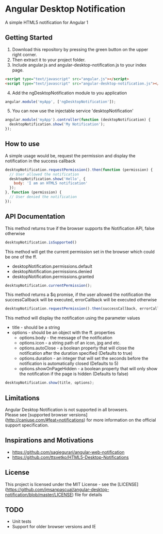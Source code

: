 # Angular Desktop Notification
A simple HTML5 notification for Angular 1

## Getting Started
1. Download this repository by pressing the green button on the upper right corner.
2. Then extract it to your project folder.
3. Include angular.js and angular-desktop-notification.js to your index page.

  ```html
  <script type="text/javascript" src="angular.js"></script>
  <script type="text/javascript" src="angular-desktop-notification.js"></script>
  ```
4. Add the ngDesktopNotification module to you application
  
  ```javascript
  angular.module('myApp', ['ngDesktopNotification']);
  ```
5. You can now use the injectable service 'desktopNotification'

  ```javascript
  angular.module('myApp').controller(function (desktopNotification) {
    desktopNotification.show('My Notification');
  });
  ```

## How to use
A simple usage would be, request the permission and display the notification in the success callback
```javascript
desktopNotification.requestPermission().then(function (permission) {
  // User allowed the notification
  desktopNotification.show('Hello', {
    body: 'I am an HTML5 notification'
  });
}, function (permission) {
  // User denied the notification
});
```

## API Documentation

This method returns true if the browser supports the Notification API, false otherwise
```javascript
desktopNotification.isSupported()
```

This method will get the current permission set in the browser which could be one of the ff.
- desktopNotification.permissions.default
- desktopNotification.permissions.denied
- desktopNotification.permissions.granted
```javascript
desktopNotification.currentPermission();
```

This method returns a $q promise, if the user allowed the notification the successCallback will be executed, errorCallback will be executed otherwise
```javascript
desktopNotification.requestPermission().then(successCallback, errorCallback);
```

This method will display the notification using the parameter values
- title - should be a string
- options - should be an object with the ff. properties
  - options.body - the message of the notification
  - options.icon - a string path of an icon, jpg and etc.
  - options.autoClose - a boolean property that will close the notification after the duration specified (Defaults to true)
  - options.duration - an integer that will set the seconds before the notification is automatically closed (Defaults to 5)
  - options.showOnPageHidden - a boolean property that will only show the notification if the page is hidden (Defaults to false)
```javascript
desktopNotification.show(title, options);
```

## Limitations
Angular Desktop Notification is not supported in all browsers.  
Please see [supported browser versions] (http://caniuse.com/#feat=notifications) for more information on the official support specification.

## Inspirations and Motivations 
- https://github.com/sagiegurari/angular-web-notification
- https://github.com/ttsvetko/HTML5-Desktop-Notifications

## License
This project is licensed under the MIT License - see the [LICENSE] (https://github.com/jmsanpascual/angular-desktop-notification/blob/master/LICENSE) file for details

## TODO
- Unit tests
- Support for older browser versions and IE
